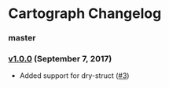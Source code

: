 Cartograph Changelog
====================

### master

### [v1.0.0][v1.0.0] (September 7, 2017)

* Added support for dry-struct
  ([#3](https://github.com/kyrylo/cartograph/pull/3))

[v1.0.0]: https://github.com/kyrylo/cartograph/releases/tag/v1.0.0
